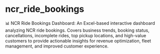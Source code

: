 # ncr_ride_bookings
📊 NCR Ride Bookings Dashboard: An Excel-based interactive dashboard analyzing NCR ride bookings. Covers business trends, booking status, cancellations, incomplete rides, top pickup locations, and high-value customers to provide actionable insights for revenue optimization, fleet management, and improved customer experience.
